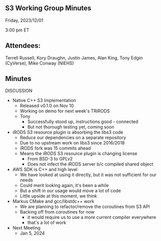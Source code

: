 ## S3 Working Group Minutes

Friday, 2023/12/01

3:00 pm ET

## Attendees:

Terrell Russell, Kory Draughn, Justin James, Alan King, Tony Edgin (CyVerse), Mike Conway (NIEHS)

## Minutes

DISCUSSION

 - Native C++ S3 Implementation
   - Released v0.1.0 on Nov 10
   - Working on demo for next week's TRiRODS
   - Tony
     - Successfully stood up, instructions good - connected
     - But not thorough testing yet, coming soon
 - iRODS S3 resource plugin is absorbing the libs3 code
   - Reduce our dependencies on a separate repository
   - Due to no upstream work on libs3 since 2016/2018
   - iRODS fork was 15 commits ahead
   - Means the iRODS S3 resource plugin is changing license
     - From BSD-3 to GPLv2
     - Does not infect the iRODS server b/c compiled shared object
 - AWS SDK is C++ and high level
   - We have looked at using it directly, but it was not sufficient for our needs
   - Could merit looking again, it's been a while
   - But a shift in our usage would move a lot of code
   - Little upside at this moment, we think
 - Markus CMake and gcc/libstdc++ work
   - We are planning to refactor/remove the coroutines from S3 API
   - Backing off from coroutines for now
     - it would require us to use a more current compiler everywhere
     - that's a lot of work
 - Next Meeting
   - Jan 5, 2024
